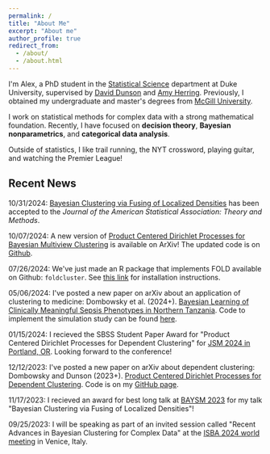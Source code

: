 ```yaml
---
permalink: /
title: "About Me"
excerpt: "About me"
author_profile: true
redirect_from: 
  - /about/
  - /about.html
---
```


I'm Alex, a PhD student in the [Statistical Science](https://stat.duke.edu/) department at Duke University, supervised by [David Dunson](https://scholar.google.com/citations?user=KwEOawwAAAAJ&hl=en&oi=ao) and [Amy Herring](https://scholar.google.com/citations?user=Pw0lX_8AAAAJ&hl=en&oi=ao). Previously, I obtained my undergraduate and master's degrees from [McGill University](https://www.mcgill.ca/mathstat/). 

I work on statistical methods for complex data with a strong mathematical foundation. Recently, I have focused on **decision theory**, **Bayesian nonparametrics**, and **categorical data analysis**. 

Outside of statistics, I like trail running, the NYT crossword, playing guitar, and watching the Premier League! 

## Recent News
10/31/2024: [Bayesian Clustering via Fusing of Localized Densities](https://arxiv.org/abs/2304.00074) has been accepted to the *Journal of the American Statistical Association: Theory and Methods*.

10/07/2024: A new version of [Product Centered Dirichlet Processes for Bayesian Multiview Clustering](https://arxiv.org/abs/2312.05365) is available on ArXiv! The updated code is on [Github](https://github.com/adombowsky/clic).

07/26/2024: We've just made an R package that implements FOLD available on Github: ```foldcluster```. See [this link](https://github.com/adombowsky/FOLD) for installation instructions.

05/06/2024: I've posted a new paper on arXiv about an application of clustering to medicine: Dombowsky et al. (2024+). [Bayesian Learning of Clinically Meaningful Sepsis Phenotypes in Northern Tanzania](https://arxiv.org/abs/2405.01746). Code to implement the simulation study can be found [here](https://github.com/adombowsky/CLAMR).

01/15/2024: I recieved the SBSS Student Paper Award for "Product Centered Dirichlet Processes for Dependent Clustering" for [JSM 2024 in Portland, OR](https://ww2.amstat.org/meetings/jsm/2024/). Looking forward to the conference!

12/12/2023: I've posted a new paper on arXiv about dependent clustering: Dombowsky and Dunson (2023+). [Product Centered Dirichlet Processes for Dependent Clustering](https://arxiv.org/abs/2312.05365). Code is on my [GitHub page](https://github.com/adombowsky/clic).

11/17/2023: I recieved an award for best long talk at [BAYSM 2023](https://events.stat.uconn.edu/BAYSM2023/) for my talk "Bayesian Clustering via Fusing of Localized Densities"!

09/25/2023: I will be speaking as part of an invited session called "Recent Advances in Bayesian Clustering for Complex Data" at the [ISBA 2024 world meeting](https://www.unive.it/web/en/2208/home) in Venice, Italy.




